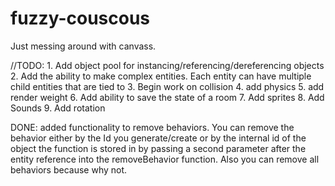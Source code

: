 # fuzzy-couscous

Just messing around with canvass.


//TODO: 
    1. Add object pool for instancing/referencing/dereferencing objects
    2. Add the ability to make complex entities. Each entity can have multiple child entities that are tied to 
    3. Begin work on collision
    4. add physics
    5. add render weight
    6. Add ability to save the state of a room
    7. Add sprites
    8. Add Sounds
    9. Add rotation


DONE:
    added functionality to remove behaviors. You can remove the behavior either by the Id you generate/create or by the internal
    id of the object the function is stored in by passing a second parameter after the entity reference into the removeBehavior
    function. Also you can remove all behaviors because why not.
